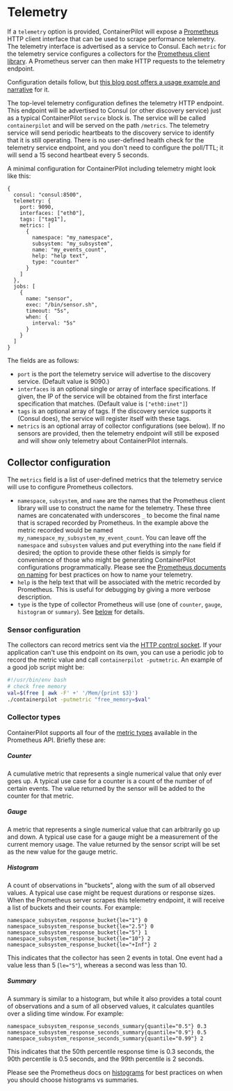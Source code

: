 # Telemetry

If a `telemetry` option is provided, ContainerPilot will expose a [Prometheus](http://prometheus.io) HTTP client interface that can be used to scrape performance telemetry. The telemetry interface is advertised as a service to Consul. Each `metric` for the telemetry service configures a collectors for the [Prometheus client library](https://github.com/prometheus/client_golang). A Prometheus server can then make HTTP requests to the telemetry endpoint.

Configuration details follow, but [this blog post offers a usage example and narrative](https://www.tritondatacenter.com/blog/containerpilot-telemetry) for it.

The top-level telemetry configuration defines the telemetry HTTP endpoint. This endpoint will be advertised to Consul (or other discovery service) just as a typical ContainerPilot `service` block is. The service will be called `containerpilot` and will be served on the path `/metrics`. The telemetry service will send periodic heartbeats to the discovery service to identify that it is still operating. There is no user-defined health check for the telemetry service endpoint, and you don't need to configure the poll/TTL; it will send a 15 second heartbeat every 5 seconds.

A minimal configuration for ContainerPilot including telemetry might look like this:

```json5
{
  consul: "consul:8500",
  telemetry: {
    port: 9090,
    interfaces: ["eth0"],
    tags: ["tag1"],
    metrics: [
      {
        namespace: "my_namespace",
        subsystem: "my_subsystem",
        name: "my_events_count",
        help: "help text",
        type: "counter"
      }
    ]
  },
  jobs: [
    {
      name: "sensor",
      exec: "/bin/sensor.sh",
      timeout: "5s",
      when: {
        interval: "5s"
      }
    }
  ]
}
```

The fields are as follows:

- `port` is the port the telemetry service will advertise to the discovery service. (Default value is 9090.)
- `interfaces` is an optional single or array of interface specifications. If given, the IP of the service will be obtained from the first interface specification that matches. (Default value is `["eth0:inet"]`)
- `tags` is an optional array of tags. If the discovery service supports it (Consul does), the service will register itself with these tags.
- `metrics` is an optional array of collector configurations (see below). If no sensors are provided, then the telemetry endpoint will still be exposed and will show only telemetry about ContainerPilot internals.

## Collector configuration

The `metrics` field is a list of user-defined metrics that the telemetry service will use to configure Prometheus collectors.

- `namespace`, `subsystem`, and `name` are the names that the Prometheus client library will use to construct the name for the telemetry. These three names are concatenated with underscores `_` to become the final name that is scraped recorded by Prometheus. In the example above the metric recorded would be named `my_namespace_my_subsystem_my_event_count`. You can leave off the `namespace` and `subsystem` values and put everything into the `name` field if desired; the option to provide these other fields is simply for convenience of those who might be generating ContainerPilot configurations programmatically. Please see the [Prometheus documents on naming](http://prometheus.io/docs/practices/naming/) for best practices on how to name your telemetry.
- `help` is the help text that will be associated with the metric recorded by Prometheus. This is useful for debugging by giving a more verbose description.
- `type` is the type of collector Prometheus will use (one of `counter`, `gauge`, `histogram` or `summary`). See [below](#Collector_types) for details.

### Sensor configuration

The collectors can record metrics sent via the [HTTP control socket](./37-control-plane.md). If your application can't use this endpoint on its own, you can use a periodic job to record the metric value and call `containerpilot -putmetric`. An example of a good job script might be:

```bash
#!/usr/bin/env bash
# check free memory
val=$(free | awk -F' +' '/Mem/{print $3}')
./containerpilot -putmetric "free_memory=$val"
```

### Collector types

ContainerPilot supports all four of the [metric types](http://prometheus.io/docs/concepts/metric_types/) available in the Prometheus API. Briefly these are:

##### Counter

A cumulative metric that represents a single numerical value that only ever goes up. A typical use case for a counter is a count of the number of of certain events. The value returned by the sensor will be added to the counter for that metric.

##### Gauge

A metric that represents a single numerical value that can arbitrarily go up and down. A typical use case for a gauge might be a measurement of the current memory usage. The value returned by the sensor script will be set as the new value for the gauge metric.

##### Histogram

A count of observations in "buckets", along with the sum of all observed values. A typical use case might be request durations or response sizes. When the Prometheus server scrapes this telemetry endpoint, it will receive a list of buckets and their counts. For example:

```
namespace_subsystem_response_bucket{le="1"} 0
namespace_subsystem_response_bucket{le="2.5"} 0
namespace_subsystem_response_bucket{le="5"} 1
namespace_subsystem_response_bucket{le="10"} 2
namespace_subsystem_response_bucket{le="+Inf"} 2
```

This indicates that the collector has seen 2 events in total. One event had a value less than 5 (`le="5"`), whereas a second was less than 10.

##### Summary

A summary is similar to a histogram, but while it also provides a total count of observations and a sum of all observed values, it calculates quantiles over a sliding time window. For example:

```
namespace_subsystem_response_seconds_summary{quantile="0.5"} 0.3
namespace_subsystem_response_seconds_summary{quantile="0.9"} 0.5
namespace_subsystem_response_seconds_summary{quantile="0.99"} 2
```

This indicates that the 50th percentile response time is 0.3 seconds, the 90th percentile is 0.5 seconds, and the 99th percentile is 2 seconds.

Please see the Prometheus docs on [histograms](http://prometheus.io/docs/practices/histograms/) for best practices on when you should choose histograms vs summaries.
